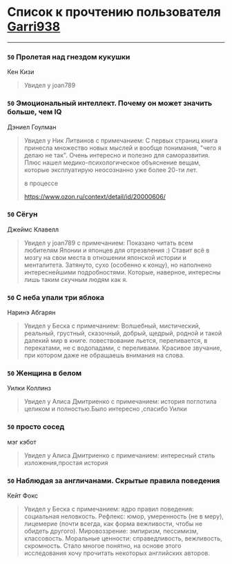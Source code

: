 # Список к прочтению пользователя [Garri938](https://plus.google.com/u/0/114389869162010721507/)
---

### `50` Пролетая над гнездом кукушки
Кен Кизи
> Увидел у joan789

### `50` Эмоциональный интеллект. Почему он может значить больше, чем IQ
Дэниел Гоулман
> Увидел у Ник Литвинов с примечанием: С первых страниц книга принесла множество новых мыслей и вообще понимания, "чего я делаю не так". Очень интересно и полезно для саморазвития. Плюс нашел медико-психологическое объяснение вещам, которые эксплуатирую неосознанно уже более 20-ти лет.
> 
> в процессе
> 
> https://www.ozon.ru/context/detail/id/20000606/

### `50` Сёгун
Джеймс Клавелл
> Увидел у joan789 с примечанием: Показано читать всем любителям Японии и японцев для отрезвления :) Ставит всё в мозгу на свои места в отношении японской истории и менталитета. Затянуто, сухо (особенно к концу), но наполнено интереснейшими подробностями. Которые, наверное, интересны лишь таким скучным людям как я.

### `50` С неба упали три яблока
Наринэ Абгарян
> Увидел у Беска с примечанием: Волшебный, мистический, реальный, грустный, сказочный, добрый, щедрый, родной и такой далекий мир в книге. повествование льется, переливается, в перекатами, не с водопадами, с переливами. Красивое звучание, при котором даже не обращаешь внимания на слова.

### `50` Женщина в белом
Уилки Коллинз
> Увидел у Алиса Дмитриенко с примечанием: история поглотила целиком и полностью.Было интересно ,спасибо Уилки

### `50` просто сосед
мэг кэбот
> Увидел у Алиса Дмитриенко с примечанием: интересный стиль изложения,простая история

### `50` Наблюдая за англичанами. Скрытые правила поведения
Кейт Фокс
> Увидел у Беска с примечанием: ядро правил поведения: социальная неловкость. Рефлекс: юмор, умеренность (не в меру), лицемерие (почти всегда, как форма вежливости, чтобы не обидеть другого). Мировоззрение: эмпиризм, пессимизм, классовость. Моральные ценности: справедливость, вежливость, скромность.
> Стало многое понятно, на основе этого исследования хочу прочитать некоторых английских авторов.

